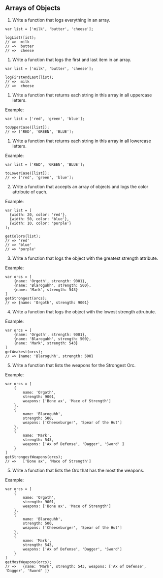 ## Arrays of Objects

1. Write a function that logs everything in an array.

```
var list = ['milk', 'butter', 'cheese'];

logList([ist);
// =>  milk
// =>  butter
// =>  cheese
```

1. Write a function that logs the first and last item in an array.
```
var list = ['milk', 'butter', 'cheese'];

logFirstAndLast(list);
// =>  milk
// =>  cheese
```


1. Write a function that returns each string in this array in all uppercase letters.

Example:

```
var list = ['red', 'green', 'blue'];

toUpperCase([list]);
// => ['RED', 'GREEN', 'BLUE'];

```
1. Write a function that returns each string in this array in all lowercase letters.

Example:

```
var list = ['RED', 'GREEN', 'BLUE'];

toLowerCase([list]);
// => ['red', 'green', 'blue'];

```

2. Write a function that accepts an array of objects and logs the color attribute of each.

Example:

```
var list = [
  {width: 20, color: 'red'},
  {width: 50, color: 'blue'},
  {width: 10, color: 'purple'}
];

getColors(list);
// => 'red'
// => 'blue'
// => 'purple'
```



3. Write a function that logs the object with the greatest strength attribute.

Example:

```
var orcs = [
	{name: 'Orgoth', strength: 9001},
	{name: 'Blaroguhh', strength: 500},
	{name: 'Mark', strength: 543}
]
getStrongest(orcs);
// => {name: 'Orgoth', strength: 9001}

```



4. Write a function that logs the object with the lowest strength attrubute.

Example:

```
var orcs = [
	{name: 'Orgoth', strength: 9001},
	{name: 'Blaroguhh', strength: 500},
	{name: 'Mark', strength: 543}
]
getWeakest(orcs);
// => {name: 'Blaroguhh', strength: 500}

```

5. Write a function that lists the weapons for the Strongest Orc.

Example:

```
var orcs = [
	{
		name: 'Orgoth',
		strength: 9001,
		weapons: ['Bone ax', 'Mace of Strength']
	},
	{
		name: 'Blaroguhh',
		strength: 500,
		weapons: ['Cheeseburger', 'Spear of the Hut']
	},
	{
		name: 'Mark',
		strength: 543,
		weapons: ['Ax of Defense', 'Dagger', 'Sword' ]
	}
]
getStrongestWeapons(orcs);
// => 	['Bone ax', 'Mace of Strength']

```

5. Write a function that lists the Orc that has the most the weapons.

Example:

```
var orcs = [
	{
		name: 'Orgoth',
		strength: 9001,
		weapons: ['Bone ax', 'Mace of Strength']
	},
	{
		name: 'Blaroguhh',
		strength: 500,
		weapons: ['Cheeseburger', 'Spear of the Hut']
	},
	{
		name: 'Mark',
		strength: 543,
		weapons: ['Ax of Defense', 'Dagger', 'Sword']
	}
]
getMostWeapons(orcs);
// => 	{name: 'Mark', strength: 543, weapons: ['Ax of Defense', 'Dagger', 'Sword' ]}

```

